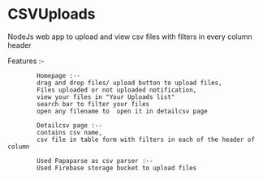 # CSVUploads
NodeJs web app to upload and view csv files with filters in every column header

Features :- 

            Homepage :--
            drag and drop files/ upload button to upload files,
            Files uploaded or not uploaded notification,
            view your files in "Your Uploads list"
            search bar to filter your files
            open any filename to  open it in detailcsv page

            Detailcsv page :--
            contains csv name,
            csv file in table form with filters in each of the header of column

            Used Papaparse as csv parser :--
            Used Firebase storage bucket to upload files

            
            


            
            
